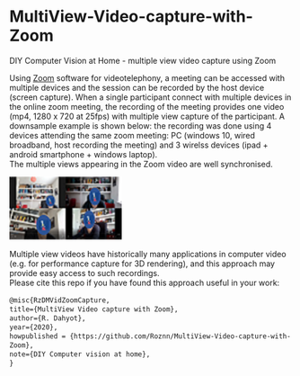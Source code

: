 # MultiView-Video-capture-with-Zoom

DIY Computer Vision at Home  -  multiple view video capture using Zoom


Using [Zoom](https://zoom.us/) software for videotelephony, a meeting can be accessed with multiple devices 
and the session can be recorded by the host device (screen capture). When a single participant connect with multiple devices in the online zoom meeting, 
the recording of the meeting provides one video (mp4, 1280 x 720 at 25fps) with  multiple view capture of the participant. 
A downsample example is shown below: the recording was done using 4 devices attending the same zoom meeting:  PC (windows 10, wired broadband, host recording the meeting) 
and 3 wirelss devices (ipad + android smartphone + windows laptop).  
The multiple views appearing in the Zoom video are  well synchronised.

<img width="200" alt="multiple video video capture" src="ZoomImageppt.png">

 
Multiple view videos have historically many applications in computer video 
(e.g. for performance capture for 3D rendering), and this approach may 
provide easy access to such recordings.  
Please cite this repo if you have found this approach useful in your work: 

```
@misc{RzDMVidZoomCapture,
title={MultiView Video capture with Zoom},
author={R. Dahyot},
year={2020},
howpublished = {https://github.com/Roznn/MultiView-Video-capture-with-Zoom},
note={DIY Computer vision at home},
}
```